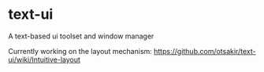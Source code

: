# text-ui
A text-based ui toolset and window manager

Currently working on the layout mechanism: https://github.com/otsakir/text-ui/wiki/Intuitive-layout
